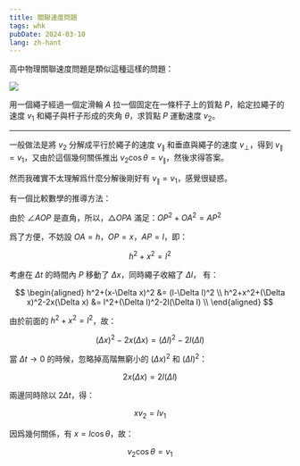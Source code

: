 ```yaml
---
title: 關聯速度問題
tags: whk
pubDate: 2024-03-10
lang: zh-hant
---
```


高中物理關聯速度問題是類似這種這樣的問題：

![](/assets/images/avp-0d8fc566.svg)

用一個繩子經過一個定滑輪 $A$ 拉一個固定在一條杆子上的質點 $P$，給定拉繩子的速度
$v_{1}$ 和繩子與杆子形成的夾角 $\theta$，求質點 $P$ 運動速度 $v_{2}$。

---

一般做法是將 $v_{2}$ 分解成平行於繩子的速度 $v_{\parallel}$ 和垂直與繩子的速度
$v_{\bot}$，得到 $v_{\parallel} = v_{1}$，又由於這個幾何關係推出 $v_{2}\cos
\theta=v_{\parallel}$，然後求得答案。

然而我確實不太理解爲什麼分解後剛好有 $v_{\parallel}=v_{1}$，感覺很疑惑。

有一個比較數學的推導方法：

由於 $\angle AOP$ 是直角，所以，$\triangle OPA$ 滿足：$OP^2+OA^2=AP^2$

爲了方便，不妨設 $OA=h$，$OP=x$，$AP=l$，即：

$$
h^2+x^2=l^2
$$

考慮在 $\Delta t$ 的時間內 $P$ 移動了 $\Delta x$，同時繩子收縮了 $\Delta l$，
有：

$$
\begin{aligned}
h^2+(x-\Delta x)^2 &= (l-\Delta l)^2 \\
h^2+x^2+(\Delta x)^2-2x(\Delta x) &= l^2+(\Delta l)^2-2l(\Delta l) \\
\end{aligned}
$$

由於前面的 $h^2+x^2=l^2$，故：

$$
(\Delta x)^2-2x(\Delta x) = (\Delta l)^2 - 2l(\Delta l)
$$

當 $\Delta t \to 0$ 的時候，忽略掉高階無窮小的 $(\Delta x)^2$ 和 $(\Delta l)^2$：

$$
2x(\Delta x) = 2l(\Delta l)
$$

兩邊同時除以 $2\Delta t$，得：

$$
xv_{2} = lv_{1}
$$

因爲幾何關係，有 $x=l\cos\theta$，故：

$$
v_{2}\cos\theta = v_{1}
$$
